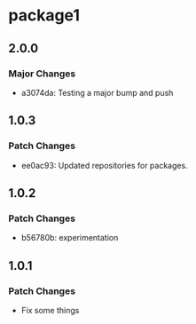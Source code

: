 # package1

## 2.0.0

### Major Changes

- a3074da: Testing a major bump and push

## 1.0.3

### Patch Changes

- ee0ac93: Updated repositories for packages.

## 1.0.2

### Patch Changes

- b56780b: experimentation

## 1.0.1

### Patch Changes

- Fix some things
